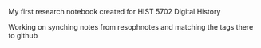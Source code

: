My first research notebook created for HIST 5702 Digital History

Working on synching notes from resophnotes and matching the tags there to github
